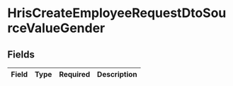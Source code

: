 # HrisCreateEmployeeRequestDtoSourceValueGender


## Fields

| Field       | Type        | Required    | Description |
| ----------- | ----------- | ----------- | ----------- |
